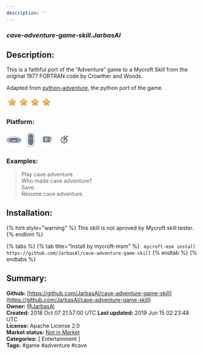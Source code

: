 ```yaml
---
description: ''
---
```


### _cave-adventure-game-skill.JarbasAl_  
## Description:  
This is a faithful port of the “Adventure” game to a Mycroft Skill from the original 1977 FORTRAN code by Crowther and Woods.

Adapted from [python-adventure](https://github.com/brandon-rhodes/python-adventure), the python port of the game.  
  
![](../.gitbook/assets/star.png)![](../.gitbook/assets/star.png)![](../.gitbook/assets/star.png)![](../.gitbook/assets/star.png)  
  
### Platform:  
 ![Mark I](../.gitbook/assets/mark-1-icon.png)  ![Mark II](../.gitbook/assets/mark-2-icon.png)  ![Picroft](../.gitbook/assets/picroft-icon.png)  ![plasmoid](../.gitbook/assets/kde.png)   
### Examples:  
> Play cave adventure.  
> Who made cave adventure?  
> Save.  
> Resume cave adventure.  
  
## Installation:  
{% hint style="warning" %}
This skill is not aproved by Mycroft skill tester.
{% endhint %}
    
{% tabs %}
{% tab title="Install by mycroft-msm" %}
``` mycroft-msm install https://github.com/JarbasAl/cave-adventure-game-skill```
{% endtab %}
  {% endtabs %}
    
## Summary:  
**Github:** [https://github.com/JarbasAl/cave-adventure-game-skill](https://github.com/JarbasAl/cave-adventure-game-skill)  
**Owner:** [@JarbasAl](https://github.com/JarbasAl)  
**Created:** 2018 Oct 07 21:57:00 UTC  **Last updated:** 2019 Jun 15 02:23:48 UTC  
**License:** Apache License 2.0  
**Market status:** [Not in Market](https://market.mycroft.ai/skill/)  
**Categories:** [ Entertainment ]   
**Tags:** \#game \#adventure \#cave   
